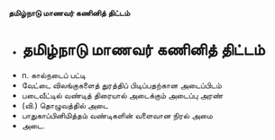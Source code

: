**தமிழ்நாடு மாணவர் கணினித் திட்டம்**
- # தமிழ்நாடு மாணவர் கணினித் திட்டம்
- n. கால்நடைப் பட்டி
- வேட்டை விலங்குகளைத் துரத்திப் பிடிப்பதற்கான அடைப்பிடம்
- படைவீட்டில் வண்டித் திரையால் அடைக்கும் அடைப்பு அரண்
- (வி.) தொழுவத்தில் அடை
- பாதுகாப்பினிமித்தம் வண்டிகளின் வளைவான நிரல் அமை
- அடை.

